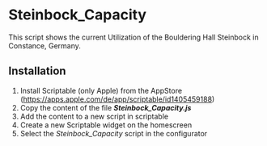 # Steinbock_Capacity

This script shows the current Utilization of the Bouldering Hall Steinbock in Constance, Germany.

## Installation
1.  Install Scriptable (only Apple) from the AppStore (https://apps.apple.com/de/app/scriptable/id1405459188)
2. Copy the content of the file ***Steinbock_Capacity.js***
3. Add the content to a new script in scriptable
4. Create a new Scriptable widget on the homescreen
5. Select the *Steinbock_Capacity* script in the configurator